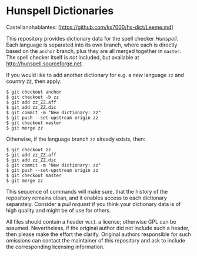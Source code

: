Hunspell Dictionaries
=====================

Castellanohablantes: [https://github.com/ks7000/hs-dict/Leeme.md]

This repository provides dictionary data for the spell checker *Hunspell*. Each language is separated into its own branch, where each is directly based on the `anchor` branch, plus they are all merged together in `master`. The spell checker itself is *not* included, but available at http://hunspell.sourceforge.net.

If you would like to add another dictionary for e.g. a *new* language `zz` and country `ZZ`, then apply:

    $ git checkout anchor
    $ git checkout -b zz
    $ git add zz_ZZ.aff
    $ git add zz_ZZ.dic
    $ git commit -m "New dictionary: zz"
    $ git push --set-upstream origin zz
    $ git checkout master
    $ git merge zz

Otherwise, if the language branch `zz` already exists, then:

    $ git checkout zz
    $ git add zz_ZZ.aff
    $ git add zz_ZZ.dic
    $ git commit -m "New dictionary: zz"
    $ git push --set-upstream origin zz
    $ git checkout master
    $ git merge zz

This sequence of commands will make sure, that the history of the repository remains clean, and it enables access to each dictionary separately. Consider a *pull request* if you think your dictionary data is of high quality and might be of use for others.

All files should contain a header w.r.t. a license; otherwise GPL can be assumed. Nevertheless, if the original author did not include such a header, then please make the effort the clarify. Original authors responsible for such omissions can contact the maintainer of this repository and ask to include the corresponding licensing information.
